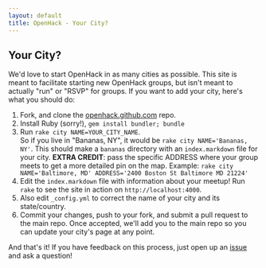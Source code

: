 ```yaml
---
layout: default
title: OpenHack - Your City?
---
```


## Your City?

We'd love to start OpenHack in as many cities as possible. This site is meant to facilitate starting new OpenHack groups, but isn't meant to actually "run" or "RSVP" for groups. If you want to add your city, here's what you should do:

1. Fork, and clone the [openhack.github.com](https://github.com/openhack/openhack.github.com) repo.
2. Install Ruby (sorry!), `gem install bundler; bundle`
3. Run `rake city NAME=YOUR_CITY_NAME`.<br />So if you live in "Bananas, NY", it would be `rake city NAME='Bananas, NY'`. This should make a `bananas` directory with an `index.markdown` file for your city. __EXTRA CREDIT__: pass the specific ADDRESS where your group meets to get a more detailed pin on the map. Example: `rake city NAME='Baltimore, MD' ADDRESS='2400 Boston St Baltimore MD 21224'`
4. Edit the `index.markdown` file with information about your meetup! Run `rake` to see the site in action on `http://localhost:4000`.
5. Also edit `_config.yml` to correct the name of your city and its state/country.
6. Commit your changes, push to your fork, and submit a pull request to the main repo. Once accepted, we'll add you to the main repo so you can update your city's page at any point.

And that's it! If you have feedback on this process, just open up an [issue](https://github.com/openhack/openhack.github.com/issues) and ask a question!
